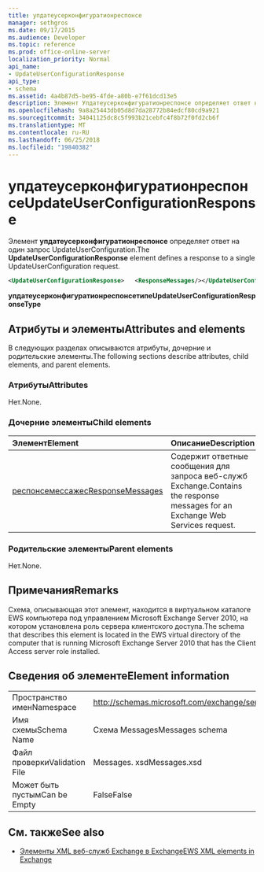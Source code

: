 ```yaml
---
title: упдатеусерконфигуратионреспонсе
manager: sethgros
ms.date: 09/17/2015
ms.audience: Developer
ms.topic: reference
ms.prod: office-online-server
localization_priority: Normal
api_name:
- UpdateUserConfigurationResponse
api_type:
- schema
ms.assetid: 4a4b87d5-be95-4fde-a80b-e7f61dcd13e5
description: Элемент Упдатеусерконфигуратионреспонсе определяет ответ на один запрос UpdateUserConfiguration.
ms.openlocfilehash: 9a8a25443db05d8d7da28772b84edcf80cd9a921
ms.sourcegitcommit: 34041125dc8c5f993b21cebfc4f8b72f0fd2cb6f
ms.translationtype: MT
ms.contentlocale: ru-RU
ms.lasthandoff: 06/25/2018
ms.locfileid: "19840382"
---
```

# <a name="updateuserconfigurationresponse"></a><span data-ttu-id="53776-103">упдатеусерконфигуратионреспонсе</span><span class="sxs-lookup"><span data-stu-id="53776-103">UpdateUserConfigurationResponse</span></span>

<span data-ttu-id="53776-104">Элемент **упдатеусерконфигуратионреспонсе** определяет ответ на один запрос UpdateUserConfiguration.</span><span class="sxs-lookup"><span data-stu-id="53776-104">The **UpdateUserConfigurationResponse** element defines a response to a single UpdateUserConfiguration request.</span></span> 
  
```xml
<UpdateUserConfigurationResponse>   <ResponseMessages/></UpdateUserConfigurationResponse>
```

 <span data-ttu-id="53776-105">**упдатеусерконфигуратионреспонсетипе**</span><span class="sxs-lookup"><span data-stu-id="53776-105">**UpdateUserConfigurationResponseType**</span></span>
## <a name="attributes-and-elements"></a><span data-ttu-id="53776-106">Атрибуты и элементы</span><span class="sxs-lookup"><span data-stu-id="53776-106">Attributes and elements</span></span>

<span data-ttu-id="53776-107">В следующих разделах описываются атрибуты, дочерние и родительские элементы.</span><span class="sxs-lookup"><span data-stu-id="53776-107">The following sections describe attributes, child elements, and parent elements.</span></span>
  
### <a name="attributes"></a><span data-ttu-id="53776-108">Атрибуты</span><span class="sxs-lookup"><span data-stu-id="53776-108">Attributes</span></span>

<span data-ttu-id="53776-109">Нет.</span><span class="sxs-lookup"><span data-stu-id="53776-109">None.</span></span>
  
### <a name="child-elements"></a><span data-ttu-id="53776-110">Дочерние элементы</span><span class="sxs-lookup"><span data-stu-id="53776-110">Child elements</span></span>

|<span data-ttu-id="53776-111">**Элемент**</span><span class="sxs-lookup"><span data-stu-id="53776-111">**Element**</span></span>|<span data-ttu-id="53776-112">**Описание**</span><span class="sxs-lookup"><span data-stu-id="53776-112">**Description**</span></span>|
|:-----|:-----|
|[<span data-ttu-id="53776-113">респонсемессажес</span><span class="sxs-lookup"><span data-stu-id="53776-113">ResponseMessages</span></span>](responsemessages.md) <br/> |<span data-ttu-id="53776-114">Содержит ответные сообщения для запроса веб-служб Exchange.</span><span class="sxs-lookup"><span data-stu-id="53776-114">Contains the response messages for an Exchange Web Services request.</span></span>  <br/> |
   
### <a name="parent-elements"></a><span data-ttu-id="53776-115">Родительские элементы</span><span class="sxs-lookup"><span data-stu-id="53776-115">Parent elements</span></span>

<span data-ttu-id="53776-116">Нет.</span><span class="sxs-lookup"><span data-stu-id="53776-116">None.</span></span>
  
## <a name="remarks"></a><span data-ttu-id="53776-117">Примечания</span><span class="sxs-lookup"><span data-stu-id="53776-117">Remarks</span></span>

<span data-ttu-id="53776-118">Схема, описывающая этот элемент, находится в виртуальном каталоге EWS компьютера под управлением Microsoft Exchange Server 2010, на котором установлена роль сервера клиентского доступа.</span><span class="sxs-lookup"><span data-stu-id="53776-118">The schema that describes this element is located in the EWS virtual directory of the computer that is running Microsoft Exchange Server 2010 that has the Client Access server role installed.</span></span>
  
## <a name="element-information"></a><span data-ttu-id="53776-119">Сведения об элементе</span><span class="sxs-lookup"><span data-stu-id="53776-119">Element information</span></span>

|||
|:-----|:-----|
|<span data-ttu-id="53776-120">Пространство имен</span><span class="sxs-lookup"><span data-stu-id="53776-120">Namespace</span></span>  <br/> |http://schemas.microsoft.com/exchange/services/2006/messages  <br/> |
|<span data-ttu-id="53776-121">Имя схемы</span><span class="sxs-lookup"><span data-stu-id="53776-121">Schema Name</span></span>  <br/> |<span data-ttu-id="53776-122">Схема Messages</span><span class="sxs-lookup"><span data-stu-id="53776-122">Messages schema</span></span>  <br/> |
|<span data-ttu-id="53776-123">Файл проверки</span><span class="sxs-lookup"><span data-stu-id="53776-123">Validation File</span></span>  <br/> |<span data-ttu-id="53776-124">Messages. xsd</span><span class="sxs-lookup"><span data-stu-id="53776-124">Messages.xsd</span></span>  <br/> |
|<span data-ttu-id="53776-125">Может быть пустым</span><span class="sxs-lookup"><span data-stu-id="53776-125">Can be Empty</span></span>  <br/> |<span data-ttu-id="53776-126">False</span><span class="sxs-lookup"><span data-stu-id="53776-126">False</span></span>  <br/> |
   
## <a name="see-also"></a><span data-ttu-id="53776-127">См. также</span><span class="sxs-lookup"><span data-stu-id="53776-127">See also</span></span>



- [<span data-ttu-id="53776-128">Элементы XML веб-служб Exchange в Exchange</span><span class="sxs-lookup"><span data-stu-id="53776-128">EWS XML elements in Exchange</span></span>](ews-xml-elements-in-exchange.md)

